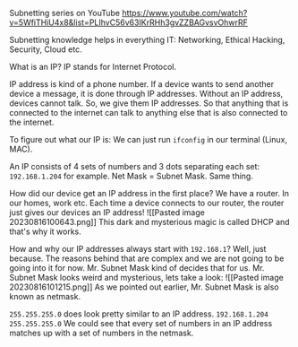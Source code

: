 
Subnetting series on YouTube
https://www.youtube.com/watch?v=5WfiTHiU4x8&list=PLIhvC56v63IKrRHh3gvZZBAGvsvOhwrRF

Subnetting knowledge helps in everything IT: Networking, Ethical Hacking, Security, Cloud etc.

What is an IP? 
IP stands for Internet Protocol. 

IP address is kind of a phone number. If a device wants to send another device a message, it is done through IP addresses. Without an IP address, devices cannot talk. 
So, we give them IP addresses. So that anything that is connected to the internet can talk to anything else that is also connected to the internet.


To figure out what our IP is: We can just run `ifconfig` in our terminal (Linux, MAC).

An IP consists of 4 sets of numbers and 3 dots separating each set: `192.168.1.204` for example.
Net Mask = Subnet Mask. Same thing.

How did our device get an IP address in the first place? 
We have a router. In our homes, work etc.
Each time a device connects to our router, the router just gives our devices an IP address! 
![[Pasted image 20230816100643.png]]
This dark and mysterious magic is called DHCP and that's why it works.

How and why our IP addresses always start with `192.168.1`? Well, just because. The reasons behind that are complex and we are not going to be going into it for now.
Mr. Subnet Mask kind of decides that for us. Mr. Subnet Mask looks weird and mysterious, lets take a look:
![[Pasted image 20230816101215.png]]
As we pointed out earlier, Mr. Subnet Mask is also known as netmask. 

`255.255.255.0` does look pretty similar to an IP address.
`192.168.1.204`
`255.255.255.0`
We could see that every set of numbers in an IP address matches up with a set of numbers in the netmask.